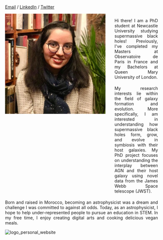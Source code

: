 
[Email](mailto:houda.physics@gmail.com) / [LinkedIn](https://www.linkedin.com/in/houdahaidar/) / [Twitter](https://twitter.com/blackholephd)





<div style="display: flex; align-items: start;">

  <!-- Image part -->
  <div style="margin-right: 30px;"> <!-- Add margin to the right -->
    <img src="HoudaHaidar.jpeg" alt="Description" width="700"/>
  </div>
  
  <!-- Text part on the right side of the image -->
  <div style="width: 60%;">

   <p style="text-align: justify; margin-bottom: 20px;">
    Hi there! I am a PhD student at Newcastle University studying supermassive black holes! Previously, I've completed my Masters at Observatoire de Paris in France and my Bachelors at Queen Mary University of London.
    </p>

  <p style="text-align: justify; margin-bottom: 10px;">
    My research interests lie within the field of galaxy formation and evolution. More specifically, I am interested in understanding how supermassive black holes form, grow, and evolve in symbiosis with their host galaxies. My PhD project focuses on understanding the interplay between        AGN and their host galaxy using novel data from the James Webb Space telescope (JWST).
    </p>

  </div>
</div>

<!-- Paragraph below the image -->
<p style="text-align: justify; margin-top: 10px;">
  Born and raised in Morocco, becoming an astrophysicist was a dream and challenge I was committed to against all odds. Today, as an astrophysicist, I hope to help under-represented people to pursue an education in STEM. In my free time, I enjoy creating digital arts and cooking delicious vegan meals.
</p>


![logo_personal_website](https://github.com/blackhole-girl/website/assets/74595294/37aff615-7cc3-4fde-b4b4-3cf4ba45e61b)





